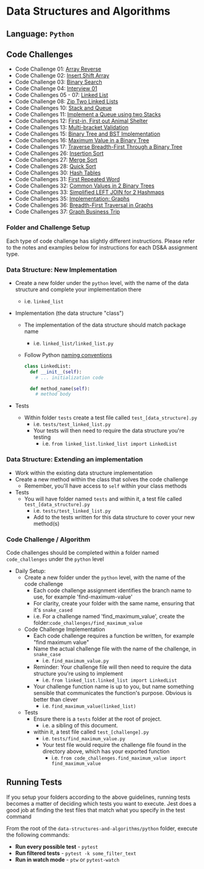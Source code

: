 # Data Structures and Algorithms

## Language: `Python`

## Code Challenges

+ Code Challenge 01: [Array Reverse](code_challenges/array_reverse/README.md)
+ Code Challenge 02: [Insert Shift Array](https://github.com/micgreene/data-structures-and-algorithms/blob/master/python/code_challenges/array_insert_shift/README.md)
+ Code Challenge 03: [Binary Search](https://github.com/micgreene/data-structures-and-algorithms/blob/master/python/code_challenges/binary-search/README.md)
+ Code Challenge 04: [Interview 01](https://github.com/micgreene/data-structures-and-algorithms/blob/master/python/code_challenges/fib-seq/README.md)
+ Code Challenges 05 - 07: [Linked List](https://github.com/micgreene/data-structures-and-algorithms/blob/master/python/code_challenges/linked-list/README.md)
+ Code Challenge 08: [Zip Two Linked Lists](https://github.com/micgreene/data-structures-and-algorithms/blob/master/python/code_challenges/linked-list-zip/README.md)
+ Code Challenges 10: [Stack and Queue](https://github.com/micgreene/data-structures-and-algorithms/blob/master/python/code_challenges/stack_and_queue/README.md)
+ Code Challenges 11: [Implement a Queue using two Stacks](https://github.com/micgreene/data-structures-and-algorithms/blob/master/python/code_challenges/stack_queue_pseudo/README.md)
+ Code Challenges 12: [First-in, First out Animal Shelter](https://github.com/micgreene/data-structures-and-algorithms/blob/master/python/code_challenges/stack_queue_animal_shelter/README.md)
+ Code Challenges 13: [Multi-bracket Validation](https://github.com/micgreene/data-structures-and-algorithms/blob/master/python/code_challenges/stack_queue_bracket/README.md)
+ Code Challenges 15: [Binary Tree and BST Implementation](https://github.com/micgreene/data-structures-and-algorithms/blob/master/python/code_challenges/trees/README.md)
+ Code Challenges 16: [Maximum Value in a Binary Tree](https://github.com/micgreene/data-structures-and-algorithms/blob/master/python/code_challenges/trees/README.md)
+ Code Challenges 17: [Traverse Breadth-First Through a Binary Tree](https://github.com/micgreene/data-structures-and-algorithms/blob/master/python/code_challenges/tree_breadth_first/README.md)
+ Code Challenges 26: [Insertion Sort](https://github.com/micgreene/data-structures-and-algorithms/blob/master/python/code_challenges/insertion_sort/README.md)
+ Code Challenges 27: [Merge Sort](https://github.com/micgreene/data-structures-and-algorithms/blob/master/python/code_challenges/merge_sort/README.md)
+ Code Challenges 28: [Quick Sort](https://github.com/micgreene/data-structures-and-algorithms/blob/master/python/code_challenges/quick_sort/README.md)
+ Code Challenges 30: [Hash Tables](https://github.com/micgreene/data-structures-and-algorithms/blob/master/python/code_challenges/hash_table/README.md)
+ Code Challenges 31: [First Repeated Word](https://github.com/micgreene/data-structures-and-algorithms/blob/master/python/code_challenges/hashmap_repeated_word/README.md)
+ Code Challenges 32: [Common Values in 2 Binary Trees](https://github.com/micgreene/data-structures-and-algorithms/blob/master/python/code_challenges/tree_intersection/README.md)
+ Code Challenges 33: [Simplified LEFT JOIN for 2 Hashmaps](https://github.com/micgreene/data-structures-and-algorithms/blob/master/python/code_challenges/hashmap_left_join/README.md)
+ Code Challenges 35: [Implementation: Graphs](https://github.com/micgreene/data-structures-and-algorithms/blob/master/python/code_challenges/graph/README.md)
+ Code Challenges 36: [Breadth-First Traversal in Graphs](https://github.com/micgreene/data-structures-and-algorithms/blob/master/python/code_challenges/graph/README.md)
+ Code Challenges 37: [Graph Business Trip](https://github.com/micgreene/data-structures-and-algorithms/blob/master/python/code_challenges/graph_business_trip/README.md)

### Folder and Challenge Setup

Each type of code challenge has slightly different instructions. Please refer to the notes and examples below for instructions for each DS&A assignment type.

### Data Structure: New Implementation

- Create a new folder under the `python` level, with the name of the data structure and complete your implementation there
  - i.e. `linked_list`
- Implementation (the data structure "class")
  - The implementation of the data structure should match package name
    - i.e. `linked_list/linked_list.py`
  - Follow Python [naming conventions](https://www.python.org/dev/peps/pep-0008/#naming-conventions)

    ```python
    class LinkedList:
      def __init__(self):
        # ... initialization code

      def method_name(self):
        # method body
    ```

- Tests
  - Within folder `tests` create a test file called `test_[data_structure].py`
    - i.e. `tests/test_linked_list.py`
    - Your tests will then need to require the data structure you're testing
      - i.e. `from linked_list.linked_list import LinkedList`

### Data Structure: Extending an implementation

- Work within the existing data structure implementation
- Create a new method within the class that solves the code challenge
  - Remember, you'll have access to `self` within your class methods
- Tests
  - You will have folder named `tests` and within it, a test file called `test_[data_structure].py`
    - i.e. `tests/test_linked_list.py`
    - Add to the tests written for this data structure to cover your new method(s)

### Code Challenge / Algorithm

Code challenges should be completed within a folder named `code_challenges` under the `python` level

- Daily Setup:
  - Create a new folder under the `python` level, with the name of the code challenge
    - Each code challenge assignment identifies the branch name to use, for example 'find-maximum-value'
    - For clarity, create your folder with the same name, ensuring that it's `snake_cased`
    - i.e. For a challenge named 'find_maximum_value', create the folder:`code_challenges/find_maximum_value`
  - Code Challenge Implementation
    - Each code challenge requires a function be written, for example "find maximum value"
    - Name the actual challenge file with the name of the challenge, in `snake_case`
      - i.e. `find_maximum_value.py`
    - Reminder: Your challenge file will then need to require the data structure you're using to implement
      - i.e. `from linked_list.linked_list import LinkedList`
    - Your challenge function name is up to you, but name something sensible that communicates the function's purpose. Obvious is better than clever
      - i.e. `find_maximum_value(linked_list)`
  - Tests
    - Ensure there is a `tests` folder at the root of project.
      - i.e. a sibling of this document.
    - within it, a test file called `test_[challenge].py`
      - i.e. `tests/find_maximum_value.py`
      - Your test file would require the challenge file found in the directory above, which has your exported function
        - i.e. `from code_challenges.find_maximum_value import find_maximum_value`

## Running Tests

If you setup your folders according to the above guidelines, running tests becomes a matter of deciding which tests you want to execute.  Jest does a good job at finding the test files that match what you specify in the test command

From the root of the `data-structures-and-algorithms/python` folder, execute the following commands:

- **Run every possible test** - `pytest`
- **Run filtered tests** - `pytest -k some_filter_text`
- **Run in watch mode** - `ptw` or `pytest-watch`
